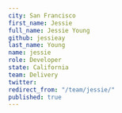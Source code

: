```yaml
---
city: San Francisco
first_name: Jessie
full_name: Jessie Young
github: jessieay
last_name: Young
name: jessie
role: Developer
state: California
team: Delivery
twitter: 
redirect_from: "/team/jessie/"
published: true
---
```



